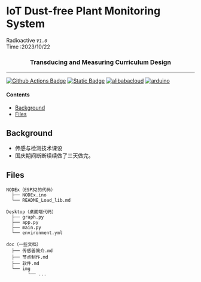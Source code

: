 # IoT Dust-free Plant Monitoring System
Radioactive *`V1.0`*<br>
Time  :2023/10/22

<h3 align="center">Transducing and Measuring Curriculum Design</h3>

---

[![Github Actions Badge](https://img.shields.io/badge/-Git%20-2088FF?style=flat&logo=Git&logoColor=white)](https://git-scm.com/)
[![Static Badge](https://img.shields.io/badge/Conda-Python-0099e5?logo=anaconda&logoColor=44A833)](https://radioactive-jkl.github.io/)
[![alibabacloud](https://img.shields.io/badge/Aliyun-FF6A00?logo=alibabacloud&logoColor=white)](https://iot.aliyun.com/)
[![arduino](https://img.shields.io/badge/Arduino-ESP32-00878F?logo=arduino&logoColor=white)](https://www.arduino.cc/)

#### Contents

* [Background](#background)
* [Files](#files)


## Background

* 传感与检测技术课设
* 国庆期间断断续续做了三天做完。


## Files
```
NODEx（ESP32的代码）
  ├── NODEx.ino
  └── README_Load_lib.md

Desktop（桌面端代码）
  ├── graph.py
  ├── app.py
  ├── main.py
  └── environment.yml

doc（一些文档）
  ├── 传感器简介.md
  ├── 节点制作.md
  ├── 软件.md
  └── img
        └── ...
```

